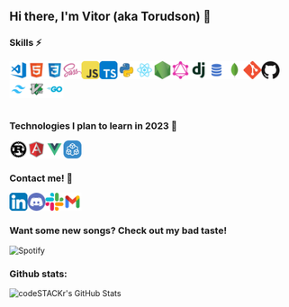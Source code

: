 ## Hi there, I'm Vitor (aka Torudson) 👋 

### Skills ⚡
[<img align="left" alt="Visual Studio Code" width="32px" src="/icons/vscode.png" />](https://code.visualstudio.com)
[<img align="left" alt="HTML5" width="32px" src="/icons/html.png" />](https://developer.mozilla.org/en-US/docs/Web/HTML)
[<img align="left" alt="CSS3" width="32px" src="/icons/css.png" />](https://developer.mozilla.org/en-US/docs/Web/CSS)
[<img align="left" alt="SASS" width="32px" src="/icons/sass.png" />](https://sass-lang.com)
[<img align="left" alt="JavaScript" width="32px" src="/icons/javascript.png" />](https://developer.mozilla.org/pt-BR/docs/Web/JavaScript)
[<img align="left" alt="TypeScript" width="32px" src="/icons/typescript.png" />](https://www.typescriptlang.org)
[<img align="left" alt="Python" width="32px" src="/icons/python.png" />](https://www.python.org)
[<img align="left" alt="React" width="32px" src="/icons/react.png" />](https://reactjs.org)
[<img align="left" alt="Node.js" width="32px" src="/icons/nodejs.png" />](https://nodejs.org/en/)
[<img align="left" alt="GraphQL" width="32px" src="/icons/graphql.png" />](https://graphql.org)
[<img align="left" alt="Django" width="32px" src="/icons/django.png" />](https://www.djangoproject.com/)
[<img align="left" alt="SQL" width="32px" src="/icons/sql.png" />](https://en.wikipedia.org/wiki/SQL)
[<img align="left" alt="MongoDB" width="32px" src="/icons/mongodb.png" />](https://www.mongodb.com)
[<img align="left" alt="Git" width="32px" src="/icons/git.png" />](https://git-scm.com)
[<img align="left" alt="GitHub" width="32px" src="/icons/github.png" />](https://github.com)
<br>
<br>
[<img align="left" alt="Tailwind CSS" width="32px" src="/icons/tailwind.png" />](https://tailwindcss.com/)
[<img align="left" alt="VIM" width="32px" src="/icons/vim.png" />](https://www.vim.org)
[<img align="left" alt="GO" width="32px" src="/icons/go.png" />](https://go.dev)

<br>
<br>

### Technologies I plan to learn in 2023 💪
[<img align="left" alt="Rust" width="32px" src="/icons/rust.png" />](https://www.rust-lang.org)
[<img align="left" alt="AngularJS" width="32px" src="/icons/agularjs.png" />](https://angularjs.org)
[<img align="left" alt="VueJS" width="32px" src="/icons/vuejs.png" />](https://vuejs.org)
[<img align="left" alt="tRPC" width="32px" src="/icons/trpc.png" />](https://trpc.io/)

<br>
<br>

### Contact me! 📝
[<img align="left" alt="LinkedIn" width="32px" src="/icons/linkedin.png" />](https://www.linkedin.com/in/vitor-wdson-0148b7227/)
[<img align="left" alt="Discord" width="32px" src="/icons/discord.png" />](https://discordapp.com/users/287051666166120448)
[<img align="left" alt="Slack" width="32px" src="/icons/slack.png" />](https://slack.com/app_redirect?channel=U01FL817DLZ)
[<img align="left" alt="Email" width="32px" src="/icons/gmail.png" />](mailto:vitor.wdson2@gmail.com)

<br>
<br>

### Want some new songs? Check out my bad taste!
![Spotify](https://readme-spotify-vitorwdson.vercel.app/api/spotify)

### Github stats:
<img align="left" alt="codeSTACKr's GitHub Stats" src="https://readme-stats-vitorwdson.vercel.app//api?theme=github_dark&username=vitorwdson&show_icons=true&hide_border=true&count_private=true" />
